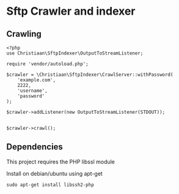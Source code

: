Sftp Crawler and indexer
========================

Crawling
--------

    <?php
    use Christiaan\SftpIndexer\OutputToStreamListener;

    require 'vendor/autoload.php';

    $crawler = \Christiaan\SftpIndexer\CrawlServer::withPassword(
        'example.com',
        2222,
        'username',
        'password'
    );

    $crawler->addListener(new OutputToStreamListener(STDOUT));


    $crawler->crawl();


Dependencies
------------

This project requires the PHP libssl module

Install on debian/ubuntu using apt-get

    sudo apt-get install libssh2-php